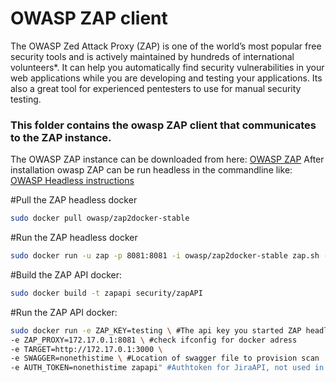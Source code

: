 # OWASP ZAP client

The OWASP Zed Attack Proxy (ZAP) is one of the world’s most popular free security tools and is actively maintained by hundreds of international volunteers*. It can help you automatically find security vulnerabilities in your web applications while you are developing and testing your applications. Its also a great tool for experienced pentesters to use for manual security testing.

### This folder contains the owasp ZAP client that communicates to the ZAP instance.

The OWASP ZAP instance can be downloaded from here: [OWASP ZAP](https://www.owasp.org/index.php/OWASP_Zed_Attack_Proxy_Project)
After installation owasp ZAP can be run headless in the commandline like:
[OWASP Headless instructions](https://github.com/zaproxy/zap-core-help/wiki/HelpCmdline)


#Pull the ZAP headless docker
```bash
sudo docker pull owasp/zap2docker-stable
```

#Run the ZAP headless docker 
```bash
sudo docker run -u zap -p 8081:8081 -i owasp/zap2docker-stable zap.sh -daemon -host 0.0.0.0 -port 8081 -config api.key=testing -config api.addrs.addr.name=.* -config api.addrs.addr.regex=true -addoninstallall
```

#Build the ZAP API docker:
```bash
sudo docker build -t zapapi security/zapAPI
```

#Run the ZAP API docker:
```bash
sudo docker run -e ZAP_KEY=testing \ #The api key you started ZAP headless with
-e ZAP_PROXY=172.17.0.1:8081 \ #check ifconfig for docker adress
-e TARGET=http://172.17.0.1:3000 \
-e SWAGGER=nonethistime \ #Location of swagger file to provision scan
-e AUTH_TOKEN=nonethistime zapapi" #Authtoken for JiraAPI, not used in training
```
